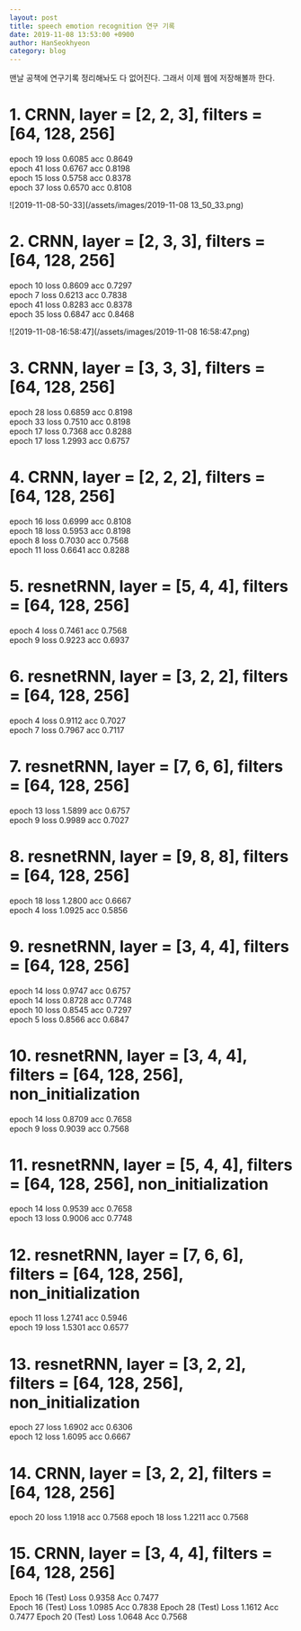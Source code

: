 ```yaml
---
layout: post
title: speech emotion recognition 연구 기록
date: 2019-11-08 13:53:00 +0900
author: HanSeokhyeon
category: blog
---
```


맨날 공책에 연구기록 정리해놔도 다 없어진다. 그래서 이제 웹에 저장해볼까 한다.

# 1. CRNN, layer = [2, 2, 3], filters = [64, 128, 256]  
epoch 19 loss 0.6085 acc 0.8649  
epoch 41 loss 0.6767 acc 0.8198  
epoch 15 loss 0.5758 acc 0.8378  
epoch 37 loss 0.6570 acc 0.8108  

![2019-11-08-50-33](/assets/images/2019-11-08 13_50_33.png)

# 2. CRNN, layer = [2, 3, 3], filters = [64, 128, 256]
epoch 10 loss 0.8609 acc 0.7297  
epoch 7 loss 0.6213 acc 0.7838  
epoch 41 loss 0.8283 acc 0.8378  
epoch 35 loss 0.6847 acc 0.8468  

![2019-11-08-16:58:47](/assets/images/2019-11-08 16:58:47.png)

# 3. CRNN, layer = [3, 3, 3], filters = [64, 128, 256]
epoch 28 loss 0.6859 acc 0.8198  
epoch 33 loss 0.7510 acc 0.8198  
epoch 17 loss 0.7368 acc 0.8288   
epoch 17 loss 1.2993 acc 0.6757  

# 4. CRNN, layer = [2, 2, 2], filters = [64, 128, 256]
epoch 16 loss 0.6999 acc 0.8108  
epoch 18 loss 0.5953 acc 0.8198  
epoch 8 loss 0.7030 acc 0.7568  
epoch 11 loss 0.6641 acc 0.8288

# 5. resnetRNN, layer = [5, 4, 4], filters = [64, 128, 256]
epoch 4 loss 0.7461 acc 0.7568  
epoch 9 loss 0.9223 acc 0.6937  

# 6. resnetRNN, layer = [3, 2, 2], filters = [64, 128, 256]
epoch 4 loss 0.9112 acc 0.7027  
epoch 7 loss 0.7967 acc 0.7117  

# 7. resnetRNN, layer = [7, 6, 6], filters = [64, 128, 256]
epoch 13 loss 1.5899 acc 0.6757  
epoch 9 loss 0.9989 acc 0.7027  

# 8. resnetRNN, layer = [9, 8, 8], filters = [64, 128, 256]
epoch 18 loss 1.2800 acc 0.6667  
epoch 4 loss 1.0925 acc 0.5856  

# 9. resnetRNN, layer = [3, 4, 4], filters = [64, 128, 256]
epoch 14 loss 0.9747 acc 0.6757  
epoch 14 loss 0.8728 acc 0.7748  
epoch 10 loss 0.8545 acc 0.7297  
epoch 5 loss 0.8566 acc 0.6847

# 10. resnetRNN, layer = [3, 4, 4], filters = [64, 128, 256], non_initialization
epoch 14 loss 0.8709 acc 0.7658  
epoch 9 loss 0.9039 acc 0.7568

# 11. resnetRNN, layer = [5, 4, 4], filters = [64, 128, 256], non_initialization
epoch 14 loss 0.9539 acc 0.7658  
epoch 13 loss 0.9006 acc 0.7748  

# 12. resnetRNN, layer = [7, 6, 6], filters = [64, 128, 256], non_initialization
epoch 11 loss 1.2741 acc 0.5946  
epoch 19 loss 1.5301 acc 0.6577

# 13. resnetRNN, layer = [3, 2, 2], filters = [64, 128, 256], non_initialization
epoch 27 loss 1.6902 acc 0.6306  
epoch 12 loss 1.6095 acc 0.6667  

# 14. CRNN, layer = [3, 2, 2], filters = [64, 128, 256]
epoch 20 loss 1.1918 acc 0.7568
epoch 18 loss 1.2211 acc 0.7568  

# 15. CRNN, layer = [3, 4, 4], filters = [64, 128, 256]
Epoch 16 (Test) Loss 0.9358 Acc 0.7477  
Epoch 16 (Test) Loss 1.0985 Acc 0.7838
Epoch 28 (Test) Loss 1.1612 Acc 0.7477
Epoch 20 (Test) Loss 1.0648 Acc 0.7568
